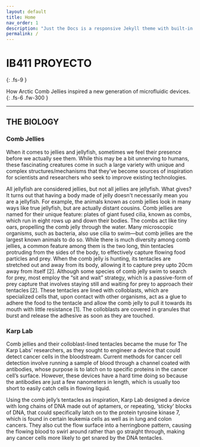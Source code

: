 ```yaml
---
layout: default
title: Home
nav_order: 1
description: "Just the Docs is a responsive Jekyll theme with built-in search that is easily customizable and hosted on GitHub Pages."
permalink: /
---
```


# IB411 PROYECTO
{: .fs-9 }

How Arctic Comb Jellies inspired a new generation of microfluidic devices.
{: .fs-6 .fw-300 }

---

## THE BIOLOGY

### Comb Jellies 

When it comes to jellies and jellyfish, sometimes we feel their presence before we actually see them. While this may be a bit unnerving to humans, these fascinating creatures come in such a large variety with unique and complex structures/mechanisms that they’ve become sources of inspiration for scientists and researchers who seek to improve existing technologies. 

All jellyfish are considered jellies, but not all jellies are jellyfish. What gives? It turns out that having a body made of jelly doesn't necessarily mean you are a jellyfish. For example, the animals known as comb jellies look in many ways like true jellyfish, but are actually distant cousins. Comb jellies are named for their unique feature: plates of giant fused cilia, known as combs, which run in eight rows up and down their bodies. The combs act like tiny oars, propelling the comb jelly through the water. Many microscopic organisms, such as bacteria, also use cilia to swim—but comb jellies are the largest known animals to do so. While there is much diversity among comb jellies, a common feature among them is the two long, thin tentacles protruding from the sides of the body, to effectively capture flowing food particles and prey. When the comb jelly is hunting, its tentacles are stretched out and away from its body, allowing it to capture prey upto 20cm away from itself [2]. Although some species of comb jelly swim to search for prey, most employ the “sit and wait” strategy, which is a passive-form of prey capture that involves staying still and waiting for prey to approach their tentacles [2]. These tentacles are lined with colloblasts, which are specialized cells that, upon contact with other organisms, act as a glue to adhere the food to the tentacle and allow the comb jelly to pull it towards its mouth with little resistance [1]. The colloblasts are covered in granules that burst and release the adhesive as soon as they are touched. 

### Karp Lab

Comb jellies and their colloblast-lined tentacles became the muse for The Karp Labs’ researchers, as they sought to engineer a device that could detect cancer cells in the bloodstream. Current methods for cancer cell detection involve running a sample of blood through a channel coated with antibodies, whose purpose is to latch on to specific proteins in the cancer cell’s surface. However, these devices have a hard time doing so because the antibodies are just a few nanometers in length, which is usually too short to easily catch cells in flowing liquid. 

Using the comb jelly’s tentacles as inspiration, Karp Lab designed a device with long chains of DNA made out of aptamers, or repeating, ‘sticky’ blocks of DNA, that could specifically latch on to the protein tyrosine kinase 7, which is found in certain leukemia cells as well as in lung and colon cancers. They also cut the flow surface into a herringbone pattern, causing the flowing blood to swirl around rather than go straight through, making any cancer cells more likely to get snared by the DNA tentacles. 
